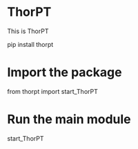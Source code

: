 # ThorPT
This is ThorPT

pip install thorpt

# Import the package
from thorpt import start_ThorPT


# Run the main module
start_ThorPT
